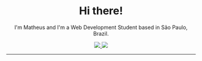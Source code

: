 <h1 align="center">
  Hi there! 
</h1>

<p align="center">
  I'm Matheus and I'm a Web Development Student based in São Paulo, Brazil.
</p>

<div align="center">
  <a href="https://www.linkedin.com/in/matheuscarvalhoscm/">
    <img src="https://img.shields.io/badge/linkedin-%230077B5.svg?&style=for-the-badge&logo=linkedin&logoColor=white" />
  </a>
  <a href="https://instagram.com/umtheu">
    <img src="https://img.shields.io/badge/Instagram-E4405F?style=for-the-badge&logo=instagram&logoColor=white" />
  </a>
</div>

<hr>
